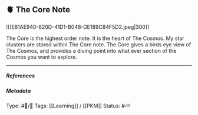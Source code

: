 ## 🫀 The Core Note 

![[E81AE940-820D-41D1-B048-DE189C84F5D2.jpeg|300]]

The Core is the highest order note. It is the heart of The Cosmos. My star clusters are stored within The Core note. The Core gives a birds eye view of The Cosmos, and provides a diving point into what ever section of the Cosmos you want to explore.

___

##### References


##### Metadata
Type: #🔵/🔵 
Tags: [[Learning]] / [[PKM]]
Status: #⛅️ 